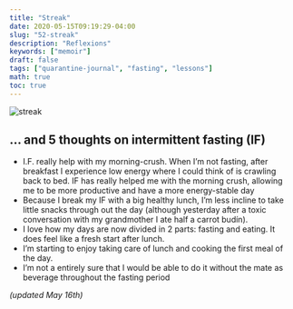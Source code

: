 ```yaml
---
title: "Streak"
date: 2020-05-15T09:19:29-04:00
slug: "52-streak"
description: "Reflexions"
keywords: ["memoir"]
draft: false
tags: ["quarantine-journal", "fasting", "lessons"]
math: true
toc: true
---
```


![streak](/52-streak.png)

<h2> … and 5 thoughts on intermittent fasting (IF)</h2>

* I.F. really help with my morning-crush. When I’m not fasting, after breakfast I experience low energy where I could think of is crawling back to bed. IF has really helped me with the morning crush, allowing me to be more productive and have a more energy-stable day
* Because I break my IF with a big healthy lunch, I’m less incline to take little snacks through out the day (although yesterday after a toxic conversation with my grandmother I ate half a carrot budín).
* I love how my days are now divided in 2 parts: fasting and eating. It does feel like a fresh start after lunch.
* I’m starting to enjoy taking care of lunch and cooking the first meal of the day.
* I’m not a entirely sure that I would be able to do it without the mate as beverage throughout the fasting period

*(updated May 16th)*